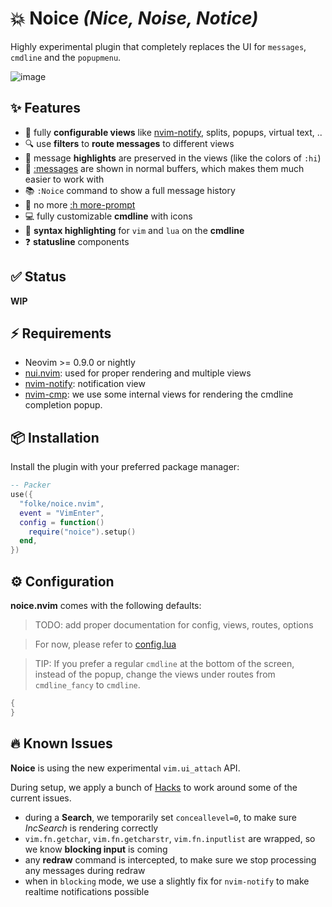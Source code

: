 # 💥 Noice _(Nice, Noise, Notice)_

Highly experimental plugin that completely replaces the UI for `messages`, `cmdline` and the `popupmenu`.

![image](https://user-images.githubusercontent.com/292349/193263220-791847b2-516c-4f23-9802-31dd6bec5f6a.png)

## ✨ Features

- 🌅 fully **configurable views** like [nvim-notify](https://github.com/rcarriga/nvim-notify), splits, popups, virtual text, ..
- 🔍 use **filters** to **route messages** to different views
- 🌈 message **highlights** are preserved in the views (like the colors of `:hi`)
- 📝 [:messages](https://neovim.io/doc/user/message.html#:messages) are shown in normal buffers, which makes them much easier to work with
- 📚 `:Noice` command to show a full message history
- 🚦 no more [:h more-prompt](https://neovim.io/doc/user/message.html#more-prompt)
- 💻 fully customizable **cmdline** with icons
- 💅 **syntax highlighting** for `vim` and `lua` on the **cmdline** 
- ❓ **statusline** components

## ✅ Status

**WIP**

## ⚡️ Requirements

- Neovim >= 0.9.0 or nightly
- [nui.nvim](https://github.com/MunifTanjim/nui.nvim): used for proper rendering and multiple views
- [nvim-notify](https://github.com/rcarriga/nvim-notify): notification view
- [nvim-cmp](https://github.com/hrsh7th/nvim-cmp): we use some internal views for rendering the cmdline completion popup. 

## 📦 Installation

Install the plugin with your preferred package manager:

```lua
-- Packer
use({
  "folke/noice.nvim",
  event = "VimEnter",
  config = function()
    require("noice").setup()
  end,
})
```

## ⚙️ Configuration

**noice.nvim** comes with the following defaults:

> TODO: add proper documentation for config, views, routes, options

> For now, please refer to [config.lua](https://github.com/folke/noice.nvim/blob/main/lua/noice/config.lua#L9)

> TIP: If you prefer a regular `cmdline` at the bottom of the screen, instead of the popup, change the views under routes from `cmdline_fancy` to `cmdline`.

```lua
{
}
```

## 🔥 Known Issues

**Noice** is using the new experimental `vim.ui_attach` API.

During setup, we apply a bunch of [Hacks](https://github.com/folke/noice.nvim/blob/main/lua/noice/hacks.lua)
to work around some of the current issues.

- during a **Search**, we temporarily set `conceallevel=0`, to make sure *IncSearch* is rendering correctly
- `vim.fn.getchar`, `vim.fn.getcharstr`, `vim.fn.inputlist` are wrapped, so we know **blocking input** is coming
- any **redraw** command is intercepted, to make sure we stop processing any messages during redraw
- when in `blocking` mode, we use a slightly fix for `nvim-notify` to make realtime notifications possible

